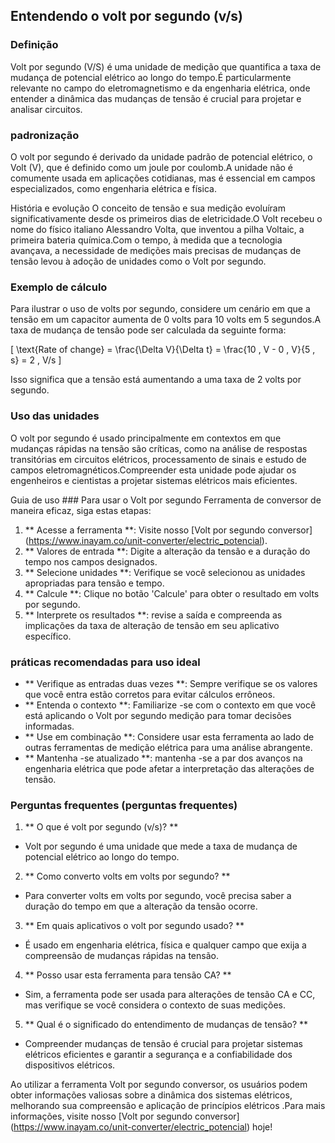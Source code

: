 ## Entendendo o volt por segundo (v/s)

### Definição
Volt por segundo (V/S) é uma unidade de medição que quantifica a taxa de mudança de potencial elétrico ao longo do tempo.É particularmente relevante no campo do eletromagnetismo e da engenharia elétrica, onde entender a dinâmica das mudanças de tensão é crucial para projetar e analisar circuitos.

### padronização
O volt por segundo é derivado da unidade padrão de potencial elétrico, o Volt (V), que é definido como um joule por coulomb.A unidade não é comumente usada em aplicações cotidianas, mas é essencial em campos especializados, como engenharia elétrica e física.

História e evolução
O conceito de tensão e sua medição evoluíram significativamente desde os primeiros dias de eletricidade.O Volt recebeu o nome do físico italiano Alessandro Volta, que inventou a pilha Voltaic, a primeira bateria química.Com o tempo, à medida que a tecnologia avançava, a necessidade de medições mais precisas de mudanças de tensão levou à adoção de unidades como o Volt por segundo.

### Exemplo de cálculo
Para ilustrar o uso de volts por segundo, considere um cenário em que a tensão em um capacitor aumenta de 0 volts para 10 volts em 5 segundos.A taxa de mudança de tensão pode ser calculada da seguinte forma:

\[ \text{Rate of change} = \frac{\Delta V}{\Delta t} = \frac{10 \, V - 0 \, V}{5 \, s} = 2 \, V/s \]

Isso significa que a tensão está aumentando a uma taxa de 2 volts por segundo.

### Uso das unidades
O volt por segundo é usado principalmente em contextos em que mudanças rápidas na tensão são críticas, como na análise de respostas transitórias em circuitos elétricos, processamento de sinais e estudo de campos eletromagnéticos.Compreender esta unidade pode ajudar os engenheiros e cientistas a projetar sistemas elétricos mais eficientes.

Guia de uso ###
Para usar o Volt por segundo Ferramenta de conversor de maneira eficaz, siga estas etapas:

1. ** Acesse a ferramenta **: Visite nosso [Volt por segundo conversor] (https://www.inayam.co/unit-converter/electric_potencial).
2. ** Valores de entrada **: Digite a alteração da tensão e a duração do tempo nos campos designados.
3. ** Selecione unidades **: Verifique se você selecionou as unidades apropriadas para tensão e tempo.
4. ** Calcule **: Clique no botão 'Calcule' para obter o resultado em volts por segundo.
5. ** Interprete os resultados **: revise a saída e compreenda as implicações da taxa de alteração de tensão em seu aplicativo específico.

### práticas recomendadas para uso ideal
- ** Verifique as entradas duas vezes **: Sempre verifique se os valores que você entra estão corretos para evitar cálculos errôneos.
- ** Entenda o contexto **: Familiarize -se com o contexto em que você está aplicando o Volt por segundo medição para tomar decisões informadas.
- ** Use em combinação **: Considere usar esta ferramenta ao lado de outras ferramentas de medição elétrica para uma análise abrangente.
- ** Mantenha -se atualizado **: mantenha -se a par dos avanços na engenharia elétrica que pode afetar a interpretação das alterações de tensão.

### Perguntas frequentes (perguntas frequentes)

1. ** O que é volt por segundo (v/s)? **
- Volt por segundo é uma unidade que mede a taxa de mudança de potencial elétrico ao longo do tempo.

2. ** Como converto volts em volts por segundo? **
- Para converter volts em volts por segundo, você precisa saber a duração do tempo em que a alteração da tensão ocorre.

3. ** Em quais aplicativos o volt por segundo usado? **
- É usado em engenharia elétrica, física e qualquer campo que exija a compreensão de mudanças rápidas na tensão.

4. ** Posso usar esta ferramenta para tensão CA? **
- Sim, a ferramenta pode ser usada para alterações de tensão CA e CC, mas verifique se você considera o contexto de suas medições.

5. ** Qual é o significado do entendimento de mudanças de tensão? **
- Compreender mudanças de tensão é crucial para projetar sistemas elétricos eficientes e garantir a segurança e a confiabilidade dos dispositivos elétricos.

Ao utilizar a ferramenta Volt por segundo conversor, os usuários podem obter informações valiosas sobre a dinâmica dos sistemas elétricos, melhorando sua compreensão e aplicação de princípios elétricos .Para mais informações, visite nosso [Volt por segundo conversor] (https://www.inayam.co/unit-converter/electric_potencial) hoje!